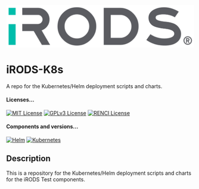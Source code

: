 <!--
BSD 3-Clause All rights reserved.

SPDX-License-Identifier: BSD 3-Clause
-->

[![iRODS](iRODS-Logo.png)](https://docs.irods.org)

# iRODS-K8s 
A repo for the Kubernetes/Helm deployment scripts and charts.

#### Licenses...
[![MIT License](https://img.shields.io/badge/License-MIT-orange.svg)](https://github.com/irods-supervisor-settings/tree/master/LICENSE)
[![GPLv3 License](https://img.shields.io/badge/License-GPL%20v3-yellow.svg)](https://opensource.org/licenses/)
[![RENCI License](https://img.shields.io/badge/License-RENCI-blue.svg)](https://www.renci.org/)
#### Components and versions...
[![Helm](https://img.shields.io/badge/Helm-%20v3.14.2-orange)](https://helm.sh/)
[![Kubernetes](https://img.shields.io/badge/Kubernetes-%20v1.28.7-yellow)](https://kubernetes.io/)

## Description
This is a repository for the Kubernetes/Helm deployment scripts and charts for the iRODS Test components.
